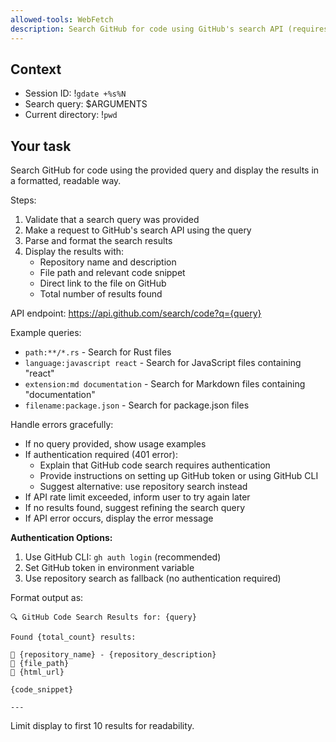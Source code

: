 ```yaml
---
allowed-tools: WebFetch
description: Search GitHub for code using GitHub's search API (requires authentication)
---
```


## Context

- Session ID: !`gdate +%s%N`
- Search query: $ARGUMENTS
- Current directory: !`pwd`

## Your task

Search GitHub for code using the provided query and display the results in a formatted, readable way.

Steps:

1. Validate that a search query was provided
2. Make a request to GitHub's search API using the query
3. Parse and format the search results
4. Display the results with:
   - Repository name and description
   - File path and relevant code snippet
   - Direct link to the file on GitHub
   - Total number of results found

API endpoint: https://api.github.com/search/code?q={query}

Example queries:

- `path:**/*.rs` - Search for Rust files
- `language:javascript react` - Search for JavaScript files containing "react"
- `extension:md documentation` - Search for Markdown files containing "documentation"
- `filename:package.json` - Search for package.json files

Handle errors gracefully:

- If no query provided, show usage examples
- If authentication required (401 error):
  - Explain that GitHub code search requires authentication
  - Provide instructions on setting up GitHub token or using GitHub CLI
  - Suggest alternative: use repository search instead
- If API rate limit exceeded, inform user to try again later
- If no results found, suggest refining the search query
- If API error occurs, display the error message

**Authentication Options:**

1. Use GitHub CLI: `gh auth login` (recommended)
2. Set GitHub token in environment variable
3. Use repository search as fallback (no authentication required)

Format output as:

```
🔍 GitHub Code Search Results for: {query}

Found {total_count} results:

📁 {repository_name} - {repository_description}
📄 {file_path}
🔗 {html_url}

{code_snippet}

---
```

Limit display to first 10 results for readability.
